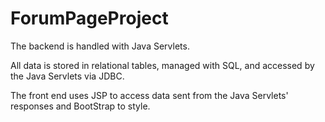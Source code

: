 # ForumPageProject
The backend is handled with Java Servlets. 

All data is stored in relational tables, managed with SQL, and accessed by the Java Servlets via JDBC. 

The front end uses JSP to access data sent from the Java Servlets' responses and BootStrap to style.